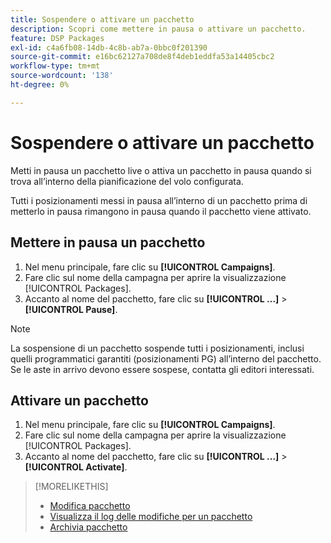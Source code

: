```yaml
---
title: Sospendere o attivare un pacchetto
description: Scopri come mettere in pausa o attivare un pacchetto.
feature: DSP Packages
exl-id: c4a6fb08-14db-4c8b-ab7a-0bbc0f201390
source-git-commit: e16bc62127a708de8f4deb1eddfa53a14405cbc2
workflow-type: tm+mt
source-wordcount: '138'
ht-degree: 0%

---
```


# Sospendere o attivare un pacchetto

Metti in pausa un pacchetto live o attiva un pacchetto in pausa quando si trova all’interno della pianificazione del volo configurata.

Tutti i posizionamenti messi in pausa all’interno di un pacchetto prima di metterlo in pausa rimangono in pausa quando il pacchetto viene attivato.

## Mettere in pausa un pacchetto

1. Nel menu principale, fare clic su **[!UICONTROL Campaigns]**.
1. Fare clic sul nome della campagna per aprire la visualizzazione [!UICONTROL Packages].
1. Accanto al nome del pacchetto, fare clic su **[!UICONTROL ...]** > **[!UICONTROL Pause]**.

>[!NOTE]
>
>La sospensione di un pacchetto sospende tutti i posizionamenti, inclusi quelli programmatici garantiti (posizionamenti PG) all’interno del pacchetto. Se le aste in arrivo devono essere sospese, contatta gli editori interessati.

## Attivare un pacchetto

1. Nel menu principale, fare clic su **[!UICONTROL Campaigns]**.
1. Fare clic sul nome della campagna per aprire la visualizzazione [!UICONTROL Packages].
1. Accanto al nome del pacchetto, fare clic su **[!UICONTROL ...]** > **[!UICONTROL Activate]**.

>[!MORELIKETHIS]
>
>* [Modifica pacchetto](package-edit.md)
>* [Visualizza il log delle modifiche per un pacchetto](package-change-log.md)
>* [Archivia pacchetto](package-archive-unarchive.md)
